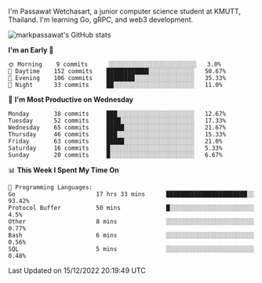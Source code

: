 
I'm Passawat Wetchasart, a junior computer science student at KMUTT, Thailand. I'm learning Go, gRPC, and web3 development.


![markpassawat's GitHub stats](https://github-readme-stats.vercel.app/api?username=markpassawat&show_icons=true&theme=radical)

<!--START_SECTION:waka-->
**I'm an Early 🐤** 

```text
🌞 Morning    9 commits      ░░░░░░░░░░░░░░░░░░░░░░░░░   3.0% 
🌆 Daytime    152 commits    ████████████░░░░░░░░░░░░░   50.67% 
🌃 Evening    106 commits    ████████░░░░░░░░░░░░░░░░░   35.33% 
🌙 Night      33 commits     ██░░░░░░░░░░░░░░░░░░░░░░░   11.0%

```
📅 **I'm Most Productive on Wednesday** 

```text
Monday       38 commits     ███░░░░░░░░░░░░░░░░░░░░░░   12.67% 
Tuesday      52 commits     ████░░░░░░░░░░░░░░░░░░░░░   17.33% 
Wednesday    65 commits     █████░░░░░░░░░░░░░░░░░░░░   21.67% 
Thursday     46 commits     ███░░░░░░░░░░░░░░░░░░░░░░   15.33% 
Friday       63 commits     █████░░░░░░░░░░░░░░░░░░░░   21.0% 
Saturday     16 commits     █░░░░░░░░░░░░░░░░░░░░░░░░   5.33% 
Sunday       20 commits     █░░░░░░░░░░░░░░░░░░░░░░░░   6.67%

```


📊 **This Week I Spent My Time On** 

```text
💬 Programming Languages: 
Go                       17 hrs 33 mins      ███████████████████████░░   93.42% 
Protocol Buffer          50 mins             █░░░░░░░░░░░░░░░░░░░░░░░░   4.5% 
Other                    8 mins              ░░░░░░░░░░░░░░░░░░░░░░░░░   0.77% 
Bash                     6 mins              ░░░░░░░░░░░░░░░░░░░░░░░░░   0.56% 
SQL                      5 mins              ░░░░░░░░░░░░░░░░░░░░░░░░░   0.48%

```


 Last Updated on 15/12/2022 20:19:49 UTC
<!--END_SECTION:waka-->

<!--
**markpassawat/markpassawat** is a ✨ _special_ ✨ repository because its `README.md` (this file) appears on your GitHub profile.

Here are some ideas to get you started:

- 🔭 I’m currently working on ...
- 🌱 I’m currently learning ...
- 👯 I’m looking to collaborate on ...
- 🤔 I’m looking for help with ...
- 💬 Ask me about ...
- 📫 How to reach me: ...
- 😄 Pronouns: He/Him
- ⚡ Fun fact: ...
-->
